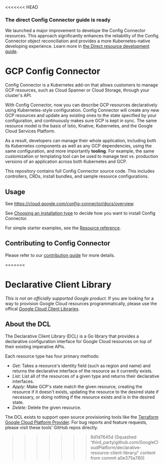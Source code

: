 <<<<<<< HEAD
### The direct Config Connector guide is ready

We launched a major improvement to develope the Config Connector resources. This approach significantly enhances the reliability of the Config Connector object reconciliation and provides a more Kubernetes-native developing experience. Learn more in [the Direct resource development guide](./docs/develop-resources/).

# GCP Config Connector

Config Connector is a Kubernetes add-on that allows customers to manage GCP
resources, such as Cloud Spanner or Cloud Storage, through your cluster's API.

With Config Connector, now you can describe GCP resources declaratively using
Kubernetes-style configuration. Config Connector will create any new GCP
resources and update any existing ones to the state specified by your
configuration, and continuously makes sure GCP is kept in sync. The same
resource model is the basis of Istio, Knative, Kubernetes, and the Google Cloud
Services Platform.

As a result, developers can manage their whole application, including both its
Kubernetes components as well as any GCP dependencies, using the same
configuration, and more importantly **tooling**. For example, the same
customization or templating tool can be used to manage test vs. production
versions of an application across both Kubernetes and GCP.

This repository contains full Config Connector source code. This includes
controllers, CRDs, install bundles, and sample resource configurations.

## Usage

See https://cloud.google.com/config-connector/docs/overview.

See
[Choosing an installation type](https://cloud.google.com/config-connector/docs/concepts/installation-types)
to decide how you want to install Config Connector.

For simple starter examples, see the
[Resource reference](https://cloud.google.com/config-connector/docs/reference/overview).

## Contributing to Config Connector

Please refer to our [contribution guide](CONTRIBUTING.md) for more details.

=======
# Declarative Client Library

*This is not an officially supported Google product.* If you are looking for
a way to provision Google Cloud resources programmatically, please use the
offical [Google Cloud Client Libraries](https://cloud.google.com/apis/docs/cloud-client-libraries).

## About the DCL

The Declarative Client Library (DCL) is a Go library that provides a
declarative configuration interface for Google Cloud resources on top of
their existing imperative APIs.

Each resource type has four primary methods:

- *Get*: Takes a resource's identity field (such as region and name) and
returns the declarative interface of the resource as it currently exists.
- *List*: List all of the resources of a given type and returns their
declarative interfaces.
- *Apply*: Make GCP's state match the given resource, creating the resource
if it doesn't exists, updating the resource to the desired state if necessary,
or doing nothing if the resource exists and is in the desired state.
- *Delete*: Delete the given resource.

The DCL exists to support open source provisioning tools like the
[Terraform Google Cloud Platform Provider](https://www.terraform.io/docs/providers/google/index.html).
For bug reports and feature requests, please visit these tools' GitHub
repos directly.
>>>>>>> 6d1d7645d (Squashed 'third_party/github.com/GoogleCloudPlatform/declarative-resource-client-library/' content from commit a0e375a780)
